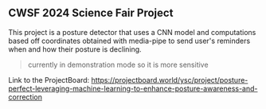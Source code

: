 ## CWSF 2024 Science Fair Project
This project is a posture detector that uses a CNN model and computations based off coordinates obtained with media-pipe to send user's reminders when and how their posture is declining.
> currently in demonstration mode so it is more sensitive

Link to the ProjectBoard: https://projectboard.world/ysc/project/posture-perfect-leveraging-machine-learning-to-enhance-posture-awareness-and-correction

